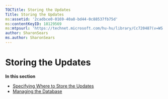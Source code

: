 ```yaml
---
TOCTitle: Storing the Updates
Title: Storing the Updates
ms:assetid: '2cadbce0-0169-40a8-bd44-0c88537fb75d'
ms:contentKeyID: 18129569
ms:mtpsurl: 'https://technet.microsoft.com/hu-hu/library/Cc720487(v=WS.10)'
author: SharonSears
ms.author: SharonSears
---
```


Storing the Updates
===================

**In this section**

-   [Specifying Where to Store the Updates](https://technet.microsoft.com/957a1ec6-4c55-4cb3-8dbd-b8d05f63320d)
-   [Managing the Database](https://technet.microsoft.com/81545a18-2d30-444a-8a1e-846e065bd04b)
